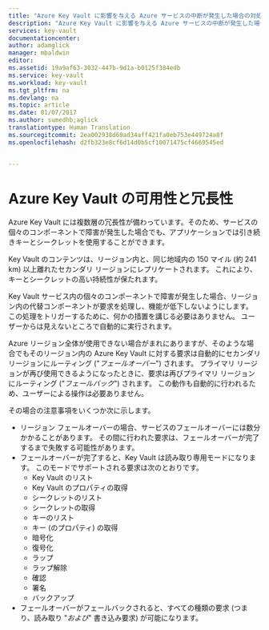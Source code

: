 ```yaml
---
title: "Azure Key Vault に影響を与える Azure サービスの中断が発生した場合の対処方法 | Microsoft Docs"
description: "Azure Key Vault に影響を与える Azure サービスの中断が発生した場合の対処方法について説明します。"
services: key-vault
documentationcenter: 
author: adamglick
manager: mbaldwin
editor: 
ms.assetid: 19a9af63-3032-447b-9d1a-b0125f384edb
ms.service: key-vault
ms.workload: key-vault
ms.tgt_pltfrm: na
ms.devlang: na
ms.topic: article
ms.date: 01/07/2017
ms.author: sumedhb;aglick
translationtype: Human Translation
ms.sourcegitcommit: 2ea002938d69ad34aff421fa0eb753e449724a8f
ms.openlocfilehash: d2fb323e8cf6d14d0b5cf10071475cf4669545ed


---
```

# <a name="azure-key-vault-availability-and-redundancy"></a>Azure Key Vault の可用性と冗長性
Azure Key Vault には複数層の冗長性が備わっています。そのため、サービスの個々のコンポーネントで障害が発生した場合でも、アプリケーションでは引き続きキーとシークレットを使用することができます。

Key Vault のコンテンツは、リージョン内と、同じ地域内の 150 マイル (約 241 km) 以上離れたセカンダリ リージョンにレプリケートされます。 これにより、キーとシークレットの高い持続性が保たれます。

Key Vault サービス内の個々のコンポーネントで障害が発生した場合、リージョン内の代替コンポーネントが要求を処理し、機能が低下しないようにします。 この処理をトリガーするために、何かの措置を講じる必要はありません。 ユーザーからは見えないところで自動的に実行されます。

Azure リージョン全体が使用できない場合がまれにありますが、そのような場合でもそのリージョン内の Azure Key Vault に対する要求は自動的にセカンダリ リージョンにルーティング ("*フェールオーバー*") されます。 プライマリ リージョンが再び使用できるようになったときに、要求は再びプライマリ リージョンにルーティング ("*フェールバック*") されます。 この動作も自動的に行われるため、ユーザーによる操作は必要ありません。

その場合の注意事項をいくつか次に示します。

* リージョン フェールオーバーの場合、サービスのフェールオーバーには数分かかることがあります。 その間に行われた要求は、フェールオーバーが完了するまで失敗する可能性があります。
* フェールオーバーが完了すると、Key Vault は読み取り専用モードになります。 このモードでサポートされる要求は次のとおりです。
  * Key Vault のリスト
  * Key Vault のプロパティの取得
  * シークレットのリスト
  * シークレットの取得
  * キーのリスト
  * キー (のプロパティ) の取得
  * 暗号化
  * 復号化
  * ラップ
  * ラップ解除
  * 確認
  * 署名
  * バックアップ
* フェールオーバーがフェールバックされると、すべての種類の要求 (つまり、読み取り "*および*" 書き込み要求) が可能になります。




<!--HONumber=Nov16_HO3-->


